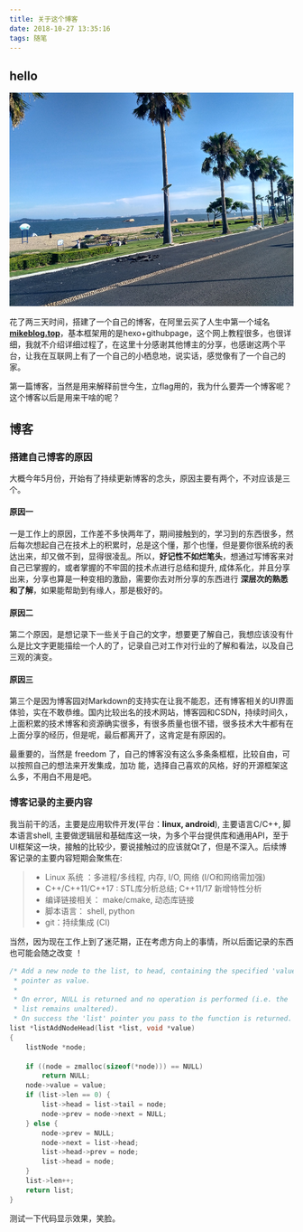```yaml
---
title: 关于这个博客
date: 2018-10-27 13:35:16
tags: 随笔
---
```

## hello
![avatar](https://github.com/Yejy813/pictures/blob/master/sea.png?raw=true)

花了两三天时间，搭建了一个自己的博客，在阿里云买了人生中第一个域名 **[mikeblog.top](https://mikeblog.top/)**，基本框架用的是hexo+githubpage，这个网上教程很多，也很详细，我就不介绍详细过程了，在这里十分感谢其他博主的分享，也感谢这两个平台，让我在互联网上有了一个自己的小栖息地，说实话，感觉像有了一个自己的家。
<!-- more -->
第一篇博客，当然是用来解释前世今生，立flag用的，我为什么要弄一个博客呢？这个博客以后是用来干啥的呢？
## 博客
### 搭建自己博客的原因
大概今年5月份，开始有了持续更新博客的念头，原因主要有两个，不对应该是三个。  

#### 原因一
一是工作上的原因，工作差不多快两年了，期间接触到的，学习到的东西很多，然后每次想起自己在技术上的积累时，总是这个懂，那个也懂，但是要你很系统的表达出来，却又做不到，显得很凌乱。所以，**好记性不如烂笔头**，想通过写博客来对自己已掌握的，或者掌握的不牢固的技术点进行总结和提升, 成体系化，并且分享出来，分享也算是一种变相的激励，需要你去对所分享的东西进行 **深层次的熟悉和了解**，如果能帮助到有缘人，那是极好的。  

#### 原因二
第二个原因，是想记录下一些关于自己的文字，想要更了解自己，我想应该没有什么是比文字更能描绘一个人的了，记录自己对工作对行业的了解和看法，以及自己三观的演变。  

#### 原因三
第三个是因为博客园对Markdown的支持实在让我不能忍，还有博客相关的UI界面体验，实在不敢恭维。国内比较出名的技术网站，博客园和CSDN，持续时间久，上面积累的技术博客和资源确实很多，有很多质量也很不错，很多技术大牛都有在上面分享的经历，但是呢，最后都离开了，这肯定是有原因的。  

最重要的，当然是 freedom 了，自己的博客没有这么多条条框框，比较自由，可以按照自己的想法来开发集成，加功
能，选择自己喜欢的风格，好的开源框架这么多，不用白不用是吧。

### 博客记录的主要内容
我当前干的活，主要是应用软件开发(平台：**linux, android**), 主要语言C/C++, 脚本语言shell, 主要做逻辑层和基础库这一块，为多个平台提供库和通用API，至于UI框架这一块，接触的比较少，要说接触过的应该就Qt了，但是不深入。后续博客记录的主要内容短期会聚焦在:

>- Linux 系统 ：多进程/多线程, 内存, I/O, 网络 (I/O和网络需加强)
>- C++/C++11/C++17 : STL库分析总结; C++11/17 新增特性分析
>- 编译链接相关： make/cmake, 动态库链接
>- 脚本语言： shell, python
>- git：持续集成 (CI)

当然，因为现在工作上到了迷茫期，正在考虑方向上的事情，所以后面记录的东西也可能会随之改变 ！

```c++
/* Add a new node to the list, to head, containing the specified 'value'
 * pointer as value.
 *
 * On error, NULL is returned and no operation is performed (i.e. the
 * list remains unaltered).
 * On success the 'list' pointer you pass to the function is returned. */
list *listAddNodeHead(list *list, void *value)
{
    listNode *node;

    if ((node = zmalloc(sizeof(*node))) == NULL)
        return NULL;
    node->value = value;
    if (list->len == 0) {
        list->head = list->tail = node;
        node->prev = node->next = NULL;
    } else {
        node->prev = NULL;
        node->next = list->head;
        list->head->prev = node;
        list->head = node;
    }
    list->len++;
    return list;
}
```
测试一下代码显示效果，笑脸。



　　